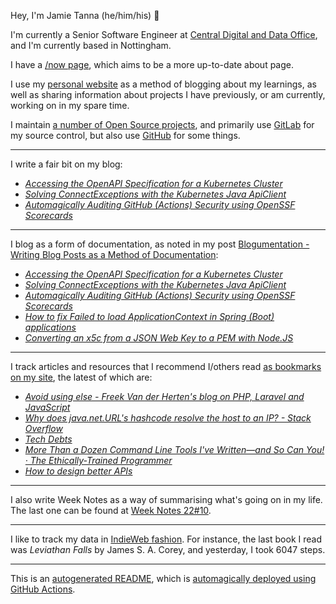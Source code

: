 Hey, I'm Jamie Tanna (he/him/his) 👋

I'm currently a Senior Software Engineer at [Central Digital and Data Office](https://www.gov.uk/government/organisations/central-digital-and-data-office), and I'm currently based in Nottingham.

I have a [/now page](https://www.jvt.me/now/?utm_campaign=github-jamietanna), which aims to be a more up-to-date about page.

I use my [personal website](https://www.jvt.me/?utm_campaign=github-jamietanna) as a method of blogging about my learnings, as well as sharing information about projects I have previously, or am currently, working on in my spare time.

I maintain [a number of Open Source projects](https://www.jvt.me/open-source/?utm_campaign=github-jamietanna), and primarily use [GitLab](https://gitlab.com/jamietanna) for my source control, but also use [GitHub](https://github.com/jamietanna) for some things.

---

I write a fair bit on my blog:


- [_Accessing the OpenAPI Specification for a Kubernetes Cluster_](https://www.jvt.me/posts/2022/03/16/kubernetes-openapi/?utm_campaign=github-jamietanna)
- [_Solving ConnectExceptions with the Kubernetes Java ApiClient_](https://www.jvt.me/posts/2022/03/16/kubernetes-connectionexception-java/?utm_campaign=github-jamietanna)
- [_Automagically Auditing GitHub (Actions) Security using OpenSSF Scorecards_](https://www.jvt.me/posts/2022/03/15/github-actions-supply-chain-security/?utm_campaign=github-jamietanna)

---

I blog as a form of documentation, as noted in my post [Blogumentation - Writing Blog Posts as a Method of Documentation](https://www.jvt.me/posts/2017/06/25/blogumentation/?utm_campaign=github-jamietanna):


- [_Accessing the OpenAPI Specification for a Kubernetes Cluster_](https://www.jvt.me/posts/2022/03/16/kubernetes-openapi/?utm_campaign=github-jamietanna)
- [_Solving ConnectExceptions with the Kubernetes Java ApiClient_](https://www.jvt.me/posts/2022/03/16/kubernetes-connectionexception-java/?utm_campaign=github-jamietanna)
- [_Automagically Auditing GitHub (Actions) Security using OpenSSF Scorecards_](https://www.jvt.me/posts/2022/03/15/github-actions-supply-chain-security/?utm_campaign=github-jamietanna)
- [_How to fix Failed to load ApplicationContext in Spring (Boot) applications_](https://www.jvt.me/posts/2022/03/10/spring-failed-applicationcontext/?utm_campaign=github-jamietanna)
- [_Converting an x5c from a JSON Web Key to a PEM with Node.JS_](https://www.jvt.me/posts/2022/03/06/x5c-to-pem-node/?utm_campaign=github-jamietanna)

---

I track articles and resources that I recommend I/others read [as bookmarks on my site](https://www.jvt.me/kind/bookmarks/?utm_campaign=github-jamietanna), the latest of which are:


- [_Avoid using else - Freek Van der Herten's blog on PHP, Laravel and JavaScript_](https://freek.dev/2212-avoid-using-else?utm_campaign=github-jamietanna)
- [_Why does java.net.URL's hashcode resolve the host to an IP? - Stack Overflow_](https://stackoverflow.com/questions/2348399/why-does-java-net-urls-hashcode-resolve-the-host-to-an-ip?utm_campaign=github-jamietanna)
- [_Tech Debts_](https://pauldambra.dev/2021/07/tech-debts.html?utm_campaign=github-jamietanna)
- [_More Than a Dozen Command Line Tools I've Written—and So Can You! · The Ethically-Trained Programmer_](https://blog.carlmjohnson.net/post/2018/go-cli-tools/?utm_campaign=github-jamietanna)
- [_How to design better APIs_](https://r.bluethl.net/how-to-design-better-apis?utm_campaign=github-jamietanna)

---

I also write Week Notes as a way of summarising what's going on in my life. The last one can be found at [Week Notes 22#10](https://www.jvt.me/week-notes/2022/10/?utm_campaign=github-jamietanna).

---

I like to track my data in [IndieWeb fashion](https://indieweb.org/why). For instance, the last book I read was _Leviathan Falls_ by James S. A. Corey, and yesterday, I took 6047 steps.

---
This is an [autogenerated README](https://www.jvt.me/posts/2022/01/12/autogenerated-profile-readme/?utm_campaign=github-jamietanna), which is [automagically deployed using GitHub Actions](https://github.com/jamietanna/jamietanna/blob/main/.github/workflows/rebuild.yml).
